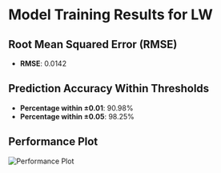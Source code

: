 # Model Training Results for LW

## Root Mean Squared Error (RMSE)
- **RMSE**: 0.0142

## Prediction Accuracy Within Thresholds
- **Percentage within ±0.01**: 90.98%
- **Percentage within ±0.05**: 98.25%

## Performance Plot
![Performance Plot](../imgs/LW.png)
